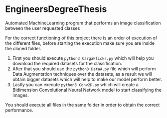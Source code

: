 # EngineersDegreeThesis
Automated MachineLearning program that performs an image classification between the user requested classes

For the correct functioning of this project there is an order of execution of the different files, before starting the execution
make sure you are inside the cloned folder.

  1. First you should execute ```python3 CargaFlickr.py``` which will help you download the required datasets for the classification.
  2. After that you should use the ```python3 DataA.py``` file which will perform Data Augmentation techniques over the datasets, as a result we will obtain bigger datasets which will help to make our model perform better.
  3. Lastly you can execute ```python3 Conv2D.py``` which will create a Bidimension Convolutional Neural Network model to start classifying the images.

You should execute all files in the same folder in order to obtain the correct performance.
